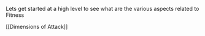 
Lets get started at a high level to see what are the various aspects related to Fitness

[[Dimensions of Attack]]